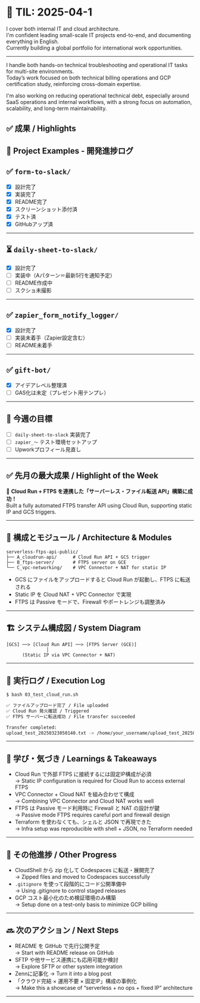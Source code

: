 # 📘 TIL: 2025-04-1

I cover both internal IT and cloud architecture.  
I'm confident leading small-scale IT projects end-to-end, and documenting everything in English.  
Currently building a global portfolio for international work opportunities.

---

I handle both hands-on technical troubleshooting and operational IT tasks for multi-site environments.  
Today’s work focused on both technical billing operations and GCP certification study, reinforcing cross-domain expertise. 

I'm also working on reducing operational technical debt, especially around SaaS operations and internal workflows, with a strong focus on automation, scalability, and long-term maintainability.


## ✅ 成果 / Highlights





## 🚧 Project Examples - 開発進捗ログ

## ✅ `form-to-slack/`
- [x] 設計完了
- [x] 実装完了
- [x] README完了
- [x] スクリーンショット添付済
- [x] テスト済
- [x] GitHubアップ済

---

## ⏳ `daily-sheet-to-slack/`
- [x] 設計完了
- [ ] 実装中（Aパターン＝最新5行を通知予定）
- [ ] README作成中
- [ ] スクショ未撮影

---

## ✅ `zapier_form_notify_logger/`
- [x] 設計完了
- [ ] 実装未着手（Zapier設定含む）
- [ ] README未着手

---

## ✅ `gift-bot/`
- [x] アイデアレベル整理済
- [ ] GAS化は未定（プレゼント用テンプレ）

---


## 🧪 今週の目標

- [ ] `daily-sheet-to-slack` 実装完了
- [ ] `zapier_〜` テスト環境セットアップ
- [ ] Upworkプロフィール見直し

---





## ✅ 先月の最大成果 / Highlight of the Week

🚀 **Cloud Run + FTPS を連携した「サーバーレス・ファイル転送 API」構築に成功！**  
Built a fully automated FTPS transfer API using Cloud Run, supporting static IP and GCS triggers.

---

## 🔧 構成とモジュール / Architecture & Modules

```
serverless-ftps-api-public/
├── A_cloudrun-api/      # Cloud Run API + GCS trigger
├── B_ftps-server/       # FTPS server on GCE
└── C_vpc-networking/    # VPC Connector + NAT for static IP
```

- GCS にファイルをアップロードすると Cloud Run が起動し、FTPS に転送される  
- Static IP を Cloud NAT + VPC Connector で実現  
- FTPS は Passive モードで、Firewall やポートレンジも調整済み

---

## 🏗️ システム構成図 / System Diagram

```
[GCS] ──> [Cloud Run API] ──> [FTPS Server (GCE)]
               │
      (Static IP via VPC Connector + NAT)
```

---

## 🧪 実行ログ / Execution Log

```bash
$ bash 03_test_cloud_run.sh

✅ ファイルアップロード完了 / File uploaded  
✅ Cloud Run 発火確認 / Triggered  
✅ FTPS サーバーに転送成功 / File transfer succeeded

Transfer completed:
upload_test_20250323050140.txt -> /home/your_username/upload_test_20250323050140.txt
```

---

## 🧠 学び・気づき / Learnings & Takeaways

- Cloud Run で外部 FTPS に接続するには固定IP構成が必須  
  → Static IP configuration is required for Cloud Run to access external FTPS  
- VPC Connector + Cloud NAT を組み合わせて構成  
  → Combining VPC Connector and Cloud NAT works well  
- FTPS は Passive モード利用時に Firewall と NAT の設計が鍵  
  → Passive mode FTPS requires careful port and firewall design  
- Terraform を使わなくても、シェルと JSON で再現できた  
  → Infra setup was reproducible with shell + JSON, no Terraform needed

---

## 📌 その他進捗 / Other Progress

- CloudShell から zip 化して Codespaces に転送・展開完了  
  → Zipped files and moved to Codespaces successfully  
- `.gitignore` を使って段階的にコード公開準備中  
  → Using .gitignore to control staged releases  
- GCP コスト最小化のため検証環境のみ構築  
  → Setup done on a test-only basis to minimize GCP billing

---

## 🔜 次のアクション / Next Steps

- README を GitHub で先行公開予定  
  → Start with README release on GitHub  
- SFTP や他サービス連携にも応用可能か検討  
  → Explore SFTP or other system integration  
- Zennに記事化
  → Turn it into a blog post
- 「クラウド完結 × 運用不要 × 固定IP」構成の事例化  
  → Make this a showcase of “serverless + no ops + fixed IP” architecture


---
